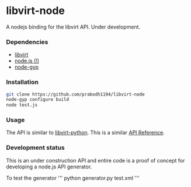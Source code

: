 # libvirt-node
A nodejs binding for the libvirt API. Under development.

### Dependencies
* [libvirt](libvirt.org)
* [node.js (!)](nodejs.org)
* [node-gyp](https://github.com/nodejs/node-gyp)

### Installation
```bash
git clone https://github.com/prabodh1194/libvirt-node
node-gyp configure build
node test.js
```

### Usage
The API is similar to [libvirt-python](https://libvirt.org/python.html). This is
a similar [API Reference](https://libvirt.org/devguide.html).

### Development status
This is an under construction API and entire code is a proof of concept for
developing a node.js API generator.

To test the generator
'''
python generator.py test.xml
'''
